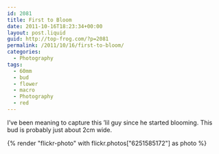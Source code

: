 ```yaml
---
id: 2081
title: First to Bloom
date: 2011-10-16T18:23:34+00:00
layout: post.liquid
guid: http://top-frog.com/?p=2081
permalink: /2011/10/16/first-to-bloom/
categories:
  - Photography
tags:
  - 60mm
  - bud
  - flower
  - macro
  - Photography
  - red
---
```

I’ve been meaning to capture this ’lil guy since he started blooming. This bud is probably just about 2cm wide.

{% render "flickr-photo" with flickr.photos["6251585172"] as photo %}
